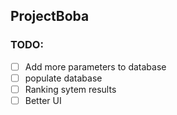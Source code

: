 ## ProjectBoba

### TODO:
- [ ] Add more parameters to database
- [ ] populate database
- [ ] Ranking sytem results
- [ ] Better UI
